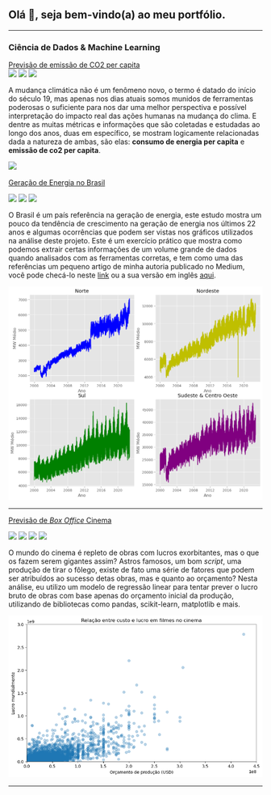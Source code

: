 ## Olá 👋, seja bem-vindo(a) ao meu portfólio.

---

### Ciência de Dados & Machine Learning

[Previsão de emissão de CO2 per capita](https://github.com/mooncake-jp/mooncake-jp.github.io/blob/master/portfolio_pages/previsao_co2_per_capita/co2-emissions-study.html)<br>
[![](https://img.shields.io/badge/Jupyter-Abrir%20Notebook-orange?logo=Jupyter)](https://github.com/mooncake-jp/co2-emissions-study/blob/b6ce0203366408972ffb39baffe4dd85f4bff2cc/co2-emissions-study.ipynb)
![](https://img.shields.io/badge/Pandas-Analise-blue?logo=pandas)
![](https://img.shields.io/badge/Python-Analise-green?logo=python)<br>

A mudança climática não é um fenômeno novo, o termo é datado do início do século 19, mas apenas nos dias atuais somos munidos de ferramentas poderosas o suficiente para nos dar uma melhor perspectiva e possível interpretação do impacto real das ações humanas na mudança do clima. E dentre as muitas métricas e informações que são coletadas e estudadas ao longo dos anos, duas em específico, se mostram logicamente relacionadas dada a natureza de ambas, são elas: **consumo de energia per capita** e **emissão de co2 per capita**. 

<img src="https://github.com/mooncake-jp/mooncake-jp.github.io/blob/master/portfolio_pages/previsao_co2_per_capita/emiss%C3%A3o_co2_mundo.png?raw=true"/>

[Geração de Energia no Brasil](https://mooncake-jp.github.io/portfolio_pages/estudo_energia/estudo_energia.html)<br>

[![](https://img.shields.io/badge/Jupyter-Abrir%20Notebook-orange?logo=Jupyter)](https://github.com/mooncake-jp/estudo_energia_brasil/blob/d43c38101c53070088513e1f87190535f849aa4f/gera%C3%A7%C3%A3o_energia_brasil.ipynb)
![](https://img.shields.io/badge/Pandas-Analise-blue?logo=pandas)
![](https://img.shields.io/badge/Python-Analise-green?logo=python)<br>

O Brasil é um país referência na geração de energia, este estudo mostra um pouco da tendência de crescimento na geração de energia nos últimos 22 anos e algumas ocorrências que podem ser vistas nos gráficos utilizados na análise deste projeto. Este é um exercício prático que mostra como podemos extrair certas informações de um volume grande de dados quando analisados com as ferramentas corretas, e tem como uma das referências um pequeno artigo de minha autoria publicado no Medium, você pode checá-lo neste <a href="https://medium.com/@Archarios/apag%C3%A3o-um-mundo-mais-que-%C3%A0s-escuras-2e66e6a69e22">link</a> ou a sua versão em inglês <a href="https://medium.com/@Archarios/blackout-the-dark-side-of-the-earth-de9eae91d2df">aqui</a>.

<img src="https://github.com/mooncake-jp/mooncake-jp.github.io/blob/4541d68d5da184d1c4c7438be50e90066a1d78ad/portfolio_pages/estudo_energia/estudo_energia.png?raw=True"/>

---
[Previsão de *Box Office* Cinema](https://mooncake-jp.github.io/portfolio_pages/box_offce_regressao_linear/linear_regression.html)<br>

[![](https://img.shields.io/badge/Jupyter-Abrir%20Notebook-orange?logo=Jupyter)](https://github.com/mooncake-jp/analise_box_office_cinema/blob/328da939c2074512261f0ad53ee51e9ae7f07775/linear_regression.ipynb)
![](https://img.shields.io/badge/Python-Analise-green?logo=python)
![](https://img.shields.io/badge/Pandas-Analise-blue?logo=pandas)
![](https://img.shields.io/badge/Scikit--Learn-Machine%20Learning-orange?logo=scikit-learn)

O mundo do cinema é repleto de obras com lucros exorbitantes, mas o que os fazem serem gigantes assim? Astros famosos, um bom *script*, uma produção de tirar o fôlego, existe de fato uma série de fatores que podem ser atribuídos ao sucesso detas obras, mas e quanto ao orçamento? Nesta análise, eu utilizo um modelo de regressão linear para tentar prever o lucro bruto de obras com base apenas do orçamento inicial da produção, utilizando de bibliotecas como pandas, scikit-learn, matplotlib e mais.


<img src="https://github.com/mooncake-jp/mooncake-jp.github.io/blob/master/portfolio_pages/box_offce_regressao_linear/regressao-linear-box-office.png?raw=true"/><br>



---

